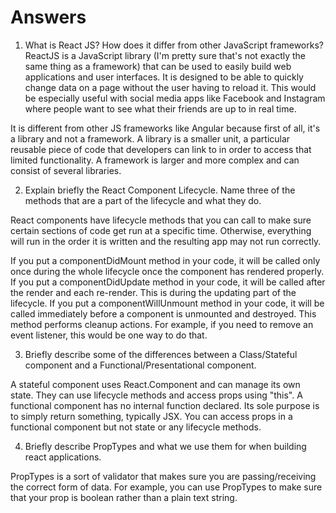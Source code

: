 # Answers

1. What is React JS? How does it differ from other JavaScript frameworks?
ReactJS is a JavaScript library (I'm pretty sure that's not exactly the same thing as a framework) that can be used to easily build web applications and user interfaces. It is designed to be able to quickly change data on a page without the user having to reload it. This would be especially useful with social media apps like Facebook and Instagram where people want to see what their friends are up to in real time.

It is different from other JS frameworks like Angular because first of all, it's a library and not a framework. A library is a smaller unit, a particular reusable piece of code that developers can link to in order to access that limited functionality. A framework is larger and more complex and can consist of several libraries.  

2. Explain briefly the React Component Lifecycle. Name three of the methods that are a part of the lifecycle and what they do.

React components have lifecycle methods that you can call to make sure certain sections of code get run at a specific time. Otherwise, everything will run in the order it is written and the resulting app may not run correctly.

If you put a componentDidMount method in your code, it will be called only once during the whole lifecycle once the component has rendered properly.
If you put a componentDidUpdate method in your code, it will be called after the render and each re-render. This is during the updating part of the lifecycle.
If you put a componentWillUnmount method in your code, it will be called immediately before a component is unmounted and destroyed. This method performs cleanup actions. For example, if you need to remove an event listener, this would be one way to do that.

3. Briefly describe some of the differences between a Class/Stateful component and a Functional/Presentational component.

A stateful component uses React.Component and can manage its own state. They can use lifecycle methods and access props using "this".
A functional component has no internal function declared. Its sole purpose is to simply return something, typically JSX. You can access props in a functional component but not state or any lifecycle methods.

4. Briefly describe PropTypes and what we use them for when building react applications.

PropTypes is a sort of validator that makes sure you are passing/receiving the correct form of data. For example, you can use PropTypes to make sure that your prop is boolean rather than a plain text string.